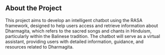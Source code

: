 ## About the Project

This project aims to develop an intelligent chatbot using the RASA framework, 
designed to help users access and retrieve information about Dharmagita, which refers 
to the sacred songs and chants in Hinduism, particularly within the Balinese tradition. 
The chatbot will serve as a virtual assistant, providing users with detailed information, guidance, and resources related to Dharmagita.
